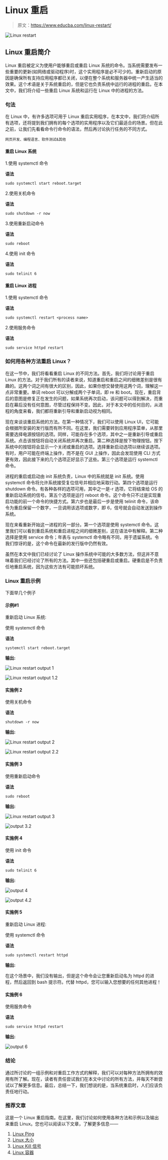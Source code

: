 # Linux 重启

> 原文：<https://www.educba.com/linux-restart/>

![Linux restart](img/ad475696c9a7827a450ecc8f56c80eb3.png)



## Linux 重启简介

Linux 重启被定义为使用户能够重启或重启 Linux 系统的命令。当系统需要发布一些重要的更新(如网络或驱动程序)时，这个实用程序是必不可少的。重新启动的原因是确保所有支持应用程序都已关闭，以便在整个系统和服务器中统一产生适当的效果。这个术语是关于系统重启的，但是它也负责系统中运行的进程的重启。在本文中，我们将介绍一些重启 Linux 系统和运行在 Linux 中的进程的方法。

### 句法

在 Linux 中，有许多选项可用于 Linux 重启实用程序，在本文中，我们将介绍所有选项，还将提到我们拥有的每个选项的实用程序以及它们最适合的场景。但在此之前，让我们先看看命令行命令的语法，然后再讨论执行任务的不同方式。

<small>网页开发、编程语言、软件测试&其他</small>

#### 重启 Linux 系统

1.使用 systemctl 命令

**语法**

`sudo systemctl start reboot.target`

2.使用关机命令

**语法**

`sudo shutdown -r now`

3.使用重新启动命令

**语法**

`sudo reboot`

4.使用 init 命令

**语法**

`sudo telinit 6`

#### 重启 Linux 进程

1.使用 systemctl 命令

**语法**

`sudo systemctl restart <process name>`

2.使用服务命令

**语法**

`sudo service httpd restart`

### 如何用各种方法重启 Linux？

在这一节中，我们将看看重启 Linux 的不同方法。首先，我们将讨论用于重启 Linux 的方法。对于我们所有的读者来说，知道重启和重启之间的细微差别是很有趣的。这两个词之间有很大的区别，因此，如果你想交替使用这两个词，理解这一点非常重要。单词 reboot 可以分解成两个子单词，即 re 和 boot。现在，重启背后的意图是修复正在发生的问题，如果系统再次启动，该问题可以得到解决，而重启在幕后没有任何意图，尽管过程保持不变。因此，对于本文中的任何目的，从进程的角度来看，我们都将重新引导和重新启动视为相同。

现在来谈谈重启系统的方法。在第一种情况下，我们可以使用 Linux UI，它可能会根据所安装的发行版而有所不同。在这里，我们需要转到应用程序菜单，从那里需要选择电源按钮的选项。同样，可能存在多个选项，其中之一是重新引导或重启系统。点击该按钮将自动关闭系统并再次重启。第二种选择是按下物理按钮。按下系统中的按钮将会显示一个关闭或重启的选项。选择重新启动选项以继续该选项。有时，用户可能在终端上操作，而不是在 GUI 上操作，因此会发现使用 CLI 方式更有效，因此接下来的几个选项正好显示了这些。第三个选项是运行 systemctl 命令。

进程的重启或启动由 init 系统负责，Linux 中的系统就是 init 系统。使用 systemctl 命令将允许系统接受复位信号并相应地采取行动。第四个选项是运行 shutdown 命令。有各种各样的选项可用，其中之一是-r 选项，它将结束给 OS 的重新启动系统的信号。第五个选项是运行 reboot 命令。这个命令只不过是实现重启功能的前一个命令的快捷方式。第六步也是最后一步是使用 telinit 命令，该命令为重启保留一个数字，一旦调用该选项或数字，即 6，信号就会自动发送到操作系统。

现在来看重新开始这一进程的另一部分。第一个选项是使用 systemctl 命令。这里我们可以看到重启系统和重启进程之间的细微差别，这在语法中有解释。第二种选择是使用 service 命令；年表与 systemctl 命令略有不同，用于遗留系统。令我们惊讶的是，这个命令在最新的发行版中仍然有效。

虽然在本文中我们已经讨论了 Linux 操作系统中可能的大多数方法，但这并不意味着我们已经讨论了所有的方法。其中一些还包括硬重启或重启。硬重启是不负责任地重启系统，因为这些方法有可能损坏系统。

### Linux 重启示例

下面举几个例子

#### 示例#1

重新启动 Linux 系统:

使用 systemctl 命令

**语法**

`systemctl start reboot.target`

**输出:**

![Linux restart output 1](img/4102172cc9ace6ddac1dfbf646c1d155.png)



![Linux restart output 1.2](img/d76153734c93fe483ebb22e3cb2e4e85.png)



#### 实施例 2

使用关机命令

**语法**

`shutdown -r now`

**输出:**

![Linux restart output 2](img/338282fc4a6439b344b0ab8b0fec6ee0.png)



![Linux restart output 2.2](img/1b99a0a2ac2132088f2553941f941ee1.png)



#### 实施例 3

使用重新启动命令

**语法**

`sudo reboot`

**输出:**

![Linux restart output 3](img/462916c97c790894da54761960f6257c.png)



![output 3.2](img/4b28e97aa156b39004591679f597c7d3.png)



#### 实施例 4

使用 init 命令

**语法**

`sudo telinit 6`

**输出:**

![output 4](img/b720a8a7925cbc527646004a6e8f2108.png)



![output 4.2](img/2b12cf9691649ab287fb0c9a489669b6.png)



#### 实施例 5

重新启动 Linux 进程:

使用 systemctl 命令

**语法**

`sudo systemctl restart httpd`

**输出:**

在这个场景中，我们没有输出，但是这个命令会让您重新启动名为 httpd 的进程，然后返回到 bash 提示符。代替 httpd，您可以输入您想要的任何其他进程！

#### 实施例 6

使用服务命令

**语法**

`sudo service httpd restart`

**输出:**

![output 6](img/fbdceecace7309e92e473132ff611a6d.png)



### 结论

通过所讨论的一组示例和对重启工作方式的解释，我们可以对每种方法所拥有的效用有所了解。现在，读者有责任尝试我们在本文中讨论的所有方法，并每天不断尝试以了解更多信息。最后，总结一下，我们想说的是，当系统重启时，人们应该负责任地行动。

### 推荐文章

这是一个 Linux 重启指南。在这里，我们讨论如何使用各种方法和示例以及输出来重启 Linux。您也可以阅读以下文章，了解更多信息——

1.  [Linux Ping](https://www.educba.com/linux-ping/)
2.  [Linux 大小](https://www.educba.com/linux-size/)
3.  [Linux Kill 信号](https://www.educba.com/linux-kill-signals/)
4.  [Linux 容器](https://www.educba.com/linux-container/)





